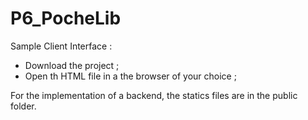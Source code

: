 # P6_PocheLib

Sample Client Interface :

- Download the project ;
- Open th HTML file in a the browser of your choice ;

For the implementation of a backend, the statics files are in the public folder.
